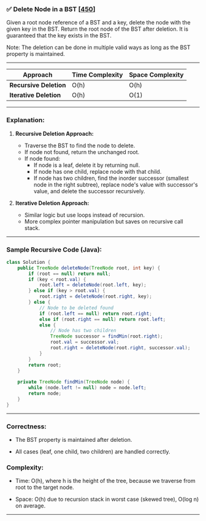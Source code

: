 
### ✅ Delete Node in a BST [[450](https://leetcode.com/problems/delete-node-in-a-bst/description/)]

Given a root node reference of a BST and a key, delete the node with the given key in the BST. Return the root node of the BST after deletion. It is guaranteed that the key exists in the BST.

Note: The deletion can be done in multiple valid ways as long as the BST property is maintained.

---

| Approach                    | Time Complexity | Space Complexity |
|-----------------------------|-----------------|------------------|
| **Recursive Deletion**       | O(h)            | O(h)             |
| **Iterative Deletion**       | O(h)            | O(1)             |

---

### Explanation:

1. **Recursive Deletion Approach:**  
   - Traverse the BST to find the node to delete.  
   - If node not found, return the unchanged root.  
   - If node found:  
     - If node is a leaf, delete it by returning null.  
     - If node has one child, replace node with that child.  
     - If node has two children, find the inorder successor (smallest node in the right subtree), replace node's value with successor's value, and delete the successor recursively.

2. **Iterative Deletion Approach:**  
   - Similar logic but use loops instead of recursion.  
   - More complex pointer manipulation but saves on recursive call stack.

---

### Sample Recursive Code (Java):

```java
class Solution {
    public TreeNode deleteNode(TreeNode root, int key) {
        if (root == null) return null;
        if (key < root.val) {
            root.left = deleteNode(root.left, key);
        } else if (key > root.val) {
            root.right = deleteNode(root.right, key);
        } else {
            // Node to be deleted found
            if (root.left == null) return root.right;
            else if (root.right == null) return root.left;
            else {
                // Node has two children
                TreeNode successor = findMin(root.right);
                root.val = successor.val;
                root.right = deleteNode(root.right, successor.val);
            }
        }
        return root;
    }
    
    private TreeNode findMin(TreeNode node) {
        while (node.left != null) node = node.left;
        return node;
    }
}

```

----------

### Correctness:

-   The BST property is maintained after deletion.
    
-   All cases (leaf, one child, two children) are handled correctly.
    

### Complexity:

-   Time: O(h), where h is the height of the tree, because we traverse from root to the target node.
    
-   Space: O(h) due to recursion stack in worst case (skewed tree), O(log n) on average.
    

----------

